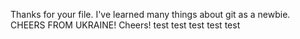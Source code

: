 Thanks for your file. I've learned many things about git as a newbie.
 CHEERS FROM UKRAINE! Cheers!
 test
test
test
test
test
